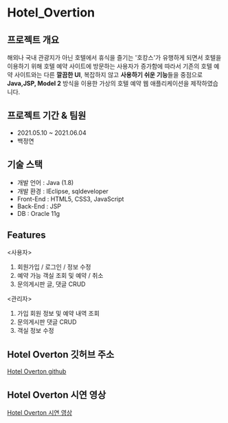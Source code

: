 # Hotel_Overtion

## 프로젝트 개요
해외나 국내 관광지가 아닌 호텔에서 휴식을 즐기는 '호캉스'가 유행하게 되면서 호텔을 이용하기 위해 호텔 예약 사이트에 방문하는 사용자가 증가함에 따라서
기존의 호텔 예약 사이트와는 다른 **깔끔한 UI**, 복잡하지 않고 **사용하기 쉬운 기능**들을 중점으로 **Java,JSP, Model 2** 방식을 이용한 가상의 호텔 예약 웹 애플리케이션을 제작하였습니다.

## 프로젝트 기간 & 팀원
- 2021.05.10 ~ 2021.06.04
- 백정연

## 기술 스택
- 개발 언어 : Java (1.8)
- 개발 환경 : IEclipse, sqldeveloper
- Front-End : HTML5, CSS3, JavaScript
- Back-End : JSP
- DB : Oracle 11g

## Features   
<사용자>    
1. 회원가입 / 로그인 / 정보 수정
2. 예약 가능 객실 조회 및 예약 / 취소
3. 문의게시판 글, 댓글 CRUD   

<관리자>     
1. 가입 회원 정보 및 예약 내역 조회
2. 문의게시판 댓글 CRUD
3. 객실 정보 수정

## Hotel Overton 깃허브 주소
[Hotel Overton github](https://github.com/raccoon-ccoder/Hotel_Overtion)

## Hotel Overton 시연 영상
[Hotel Overton 시연 영상](https://www.youtube.com/watch?v=PJpfRKv6jrk)



